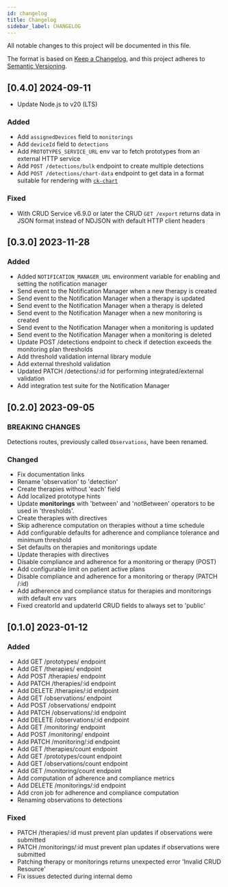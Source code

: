 ```yaml
---
id: changelog
title: Changelog
sidebar_label: CHANGELOG
---
```


<!--
WARNING: this file was automatically generated by Mia-Platform Doc Aggregator.
DO NOT MODIFY IT BY HAND.
Instead, modify the source file and run the aggregator to regenerate this file.
-->

All notable changes to this project will be documented in this file.

The format is based on [Keep a Changelog](https://keepachangelog.com/en/1.0.0/),
and this project adheres to [Semantic Versioning](https://semver.org/spec/v2.0.0.html).

## [0.4.0] 2024-09-11

- Update Node.js to v20 (LTS)

### Added

- Add `assignedDevices` field to `monitorings`
- Add `deviceId` field to `detections`
- Add `PROTOTYPES_SERVICE_URL` env var to fetch prototypes from an external HTTP service
- Add `POST /detections/bulk` endpoint to create multiple detections
- Add `POST /detections/chart-data` endpoint to get data in a format suitable for rendering with [`ck-chart`][ck-chart]

### Fixed

- With CRUD Service v6.9.0 or later the CRUD `GET /export` returns data in JSON format instead of NDJSON with default HTTP client headers

## [0.3.0] 2023-11-28

### Added

- Added `NOTIFICATION_MANAGER_URL` environment variable for enabling and setting the notification manager
- Send event to the Notification Manager when a new therapy is created
- Send event to the Notification Manager when a therapy is updated
- Send event to the Notification Manager when a therapy is deleted
- Send event to the Notification Manager when a new monitoring is created
- Send event to the Notification Manager when a monitoring is updated
- Send event to the Notification Manager when a monitoring is deleted
- Update POST /detections endpoint to check if detection exceeds the monitoring plan thresholds
- Add threshold validation internal library module
- Add external threshold validation
- Updated PATCH /detections/:id for performing integrated/external validation
- Add integration test suite for the Notification Manager

## [0.2.0] 2023-09-05

### BREAKING CHANGES

Detections routes, previously called `Observations`, have been renamed.

### Changed

- Fix documentation links
- Rename 'observation' to 'detection'
- Create therapies without 'each' field
- Add localized prototype hints
- Update **monitorings** with 'between' and 'notBetween' operators to be used in 'thresholds'.
- Create therapies with directives
- Skip adherence computation on therapies without a time schedule
- Add configurable defaults for adherence and compliance tolerance and minimum threshold
- Set defaults on therapies and monitorings update
- Update therapies with directives
- Disable compliance and adherence for a monitoring or therapy (POST)
- Add configurable limit on patient active plans
- Disable compliance and adherence for a monitoring or therapy (PATCH /:id)
- Add adherence and compliance status for therapies and monitorings with default env vars
- Fixed creatorId and updaterId CRUD fields to always set to 'public'

## [0.1.0] 2023-01-12

### Added

- Add GET /prototypes/ endpoint
- Add GET /therapies/ endpoint
- Add POST /therapies/ endpoint
- Add PATCH /therapies/:id endpoint
- Add DELETE /therapies/:id endpoint
- Add GET /observations/ endpoint
- Add POST /observations/ endpoint
- Add PATCH /observations/:id endpoint
- Add DELETE /observations/:id endpoint
- Add GET /monitoring/ endpoint
- Add POST /monitoring/ endpoint
- Add PATCH /monitoring/:id endpoint
- Add GET /therapies/count endpoint
- Add GET /prototypes/count endpoint
- Add GET /observations/count endpoint
- Add GET /monitoring/count endpoint
- Add computation of adherence and compliance metrics
- Add DELETE /monitorings/:id endpoint
- Add cron job for adherence and compliance computation
- Renaming observations to detections 

### Fixed

- PATCH /therapies/:id must prevent plan updates if observations were submitted
- PATCH /monitorings/:id must prevent plan updates if observations were submitted
- Patching therapy or monitorings returns unexpected error 'Invalid CRUD Resource'
- Fix issues detected during internal demo


[ck-chart]: /runtime_suite/care-kit/20_components/70_ck-chart.md
